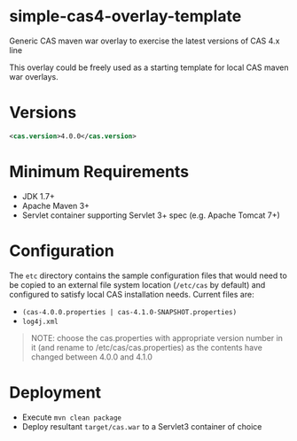 simple-cas4-overlay-template
============================

Generic CAS maven war overlay to exercise the latest versions of CAS 4.x line

This overlay could be freely used as a starting template for local CAS maven war overlays.

# Versions
```xml
<cas.version>4.0.0</cas.version>
```

# Minimum Requirements
* JDK 1.7+
* Apache Maven 3+
* Servlet container supporting Servlet 3+ spec (e.g. Apache Tomcat 7+)

# Configuration
The `etc` directory contains the sample configuration files that would need to be copied to an external file system location (`/etc/cas` by default)
and configured to satisfy local CAS installation needs. Current files are:

* `(cas-4.0.0.properties | cas-4.1.0-SNAPSHOT.properties)`
* `log4j.xml`


 > NOTE: choose the cas.properties with appropriate version number in it (and rename to /etc/cas/cas.properties)
 > as the contents have changed between 4.0.0 and 4.1.0

# Deployment

* Execute `mvn clean package`
* Deploy resultant `target/cas.war` to a Servlet3 container of choice
